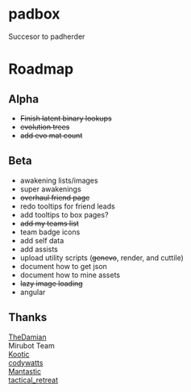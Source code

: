 # padbox
Succesor to padherder

Roadmap
=======
Alpha
------
  * ~~Finish latent binary lookups~~
  * ~~evolution trees~~
  * ~~add evo mat count~~

Beta
----
  * awakening lists/images
  * super awakenings
  * ~~overhaul friend page~~
  * redo tooltips for friend leads
  * add tooltips to box pages?
  * ~~add my teams list~~
  * team badge icons
  * add self data
  * add assists
  * upload utility scripts (~~genevo~~, render, and cuttile)
  * document how to get json
  * document how to mine assets
  * ~~lazy image loading~~
  * angular

Thanks
------
[TheDamian](https://www.perlmonks.org/?node_id=1232118)  
Mirubot Team  
[Kootic](https://github.com/kiootic/pad-resources)  
[codywatts](https://github.com/codywatts/Puzzle-and-Dragons-Texture-Tool)  
[Mantastic](https://mantasticpad.com/)  
[tactical_retreat](https://www.reddit.com/r/PuzzleAndDragons/comments/b91d0d/unknown_monster_data_json_fields/)  

